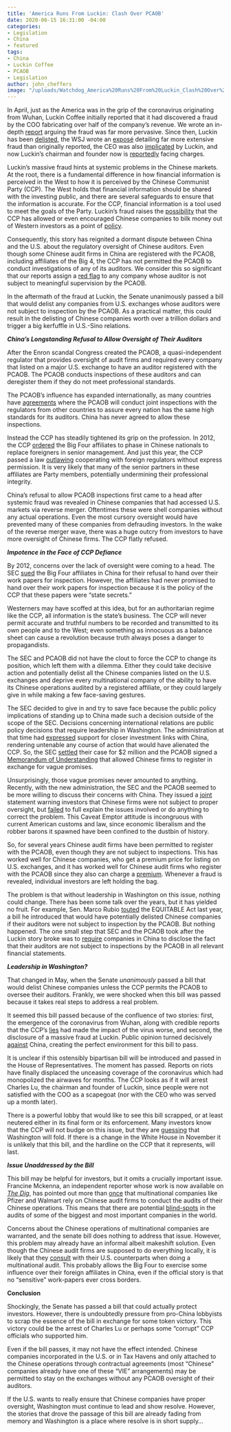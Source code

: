 ```yaml
---
title: 'America Runs From Luckin: Clash Over PCAOB'
date: 2020-06-15 16:31:00 -04:00
categories:
- Legislation
- China
- featured
tags:
- China
- Luckin Coffee
- PCAOB
- Legislation
author: john_cheffers
image: "/uploads/Watchdog_America%20Runs%20From%20Luckin_Clash%20Over%20PCAOB.png"
---
```


In April, just as the America was in the grip of the coronavirus originating from Wuhan, Luckin Coffee initially reported that it had discovered a fraud by the COO fabricating over half of the company’s revenue. We wrote an in-depth [report](https://blog.watchdogresearch.com/posts/america-runs-from-luckin-i/) arguing the fraud was far more pervasive. Since then, Luckin has been [delisted](https://www.sec.gov/Archives/edgar/data/1767582/000110465920063497/a20-20057_1ex99d1.htm), the WSJ wrote an [exposé](https://www.wsj.com/articles/behind-the-fall-of-chinas-luckin-coffee-a-network-of-fake-buyers-and-a-fictitious-employee-11590682336) detailing far more extensive fraud than originally reported, the CEO was also [implicated](https://www.sec.gov/Archives/edgar/data/1767582/000110465920059927/a20-19256_1ex99d1.htm) by Luckin, and now Luckin’s chairman and founder now is [reportedly](https://www.fool.com/investing/2020/06/08/why-luckin-coffee-stock-dropped-today.aspx) facing charges.

Luckin’s massive fraud hints at systemic problems in the Chinese markets. At the root, there is a fundamental difference in how financial information is perceived in the West to how it is perceived by the Chinese Communist Party (CCP). The West holds that financial information should be shared with the investing public, and there are several safeguards to ensure that the information is accurate. For the CCP, financial information is a tool used to meet the goals of the Party. Luckin’s fraud raises the [possibility](https://www.bloomberg.com/news/videos/2018-06-05/block-says-chinese-equities-are-sin-stocks-video) that the CCP has allowed or even encouraged Chinese companies to bilk money out of Western investors as a point of [policy](https://blog.watchdogresearch.com/posts/america-runs-from-luckin-i/).

Consequently, this story has reignited a dormant dispute between China and the U.S. about the regulatory oversight of Chinese auditors. Even though some Chinese audit firms in China are registered with the PCAOB, including affiliates of the Big 4, the CCP has not permitted the PCAOB to conduct investigations of any of its auditors. We consider this so significant that our reports assign a [red flag](https://blog.watchdogresearch.com/posts/featuring-a-new-sec-oversight-flag-in-our-watchdog-reports/) to any company whose auditor is not subject to meaningful supervision by the PCAOB.

In the aftermath of the fraud at Luckin, the Senate unanimously passed a bill that would delist any companies from U.S. exchanges whose auditors were not subject to inspection by the PCAOB. As a practical matter, this could result in the delisting of Chinese companies worth over a trillion dollars and trigger a big kerfuffle in U.S.-Sino relations.

***China’s Longstanding Refusal to Allow Oversight of Their Auditors***

After the Enron scandal Congress created the PCAOB, a quasi-independent regulator that provides oversight of audit firms and required every company that listed on a major U.S. exchange to have an auditor registered with the PCAOB. The PCAOB conducts inspections of these auditors and can deregister them if they do not meet professional standards.

The PCAOB’s influence has expanded internationally, as many countries have [agreements](https://pcaobus.org/International/Pages/RegulatoryCooperation.aspx) where the PCAOB will conduct joint inspections with the regulators from other countries to assure every nation has the same high standards for its auditors. China has never agreed to allow these inspections.

Instead the CCP has steadily tightened its grip on the profession. In 2012, the CCP [ordered](https://www.latimes.com/business/la-xpm-2012-may-10-la-fi-china-auditing-rules-20120511-story.html) the Big Four affiliates to phase in Chinese nationals to replace foreigners in senior management. And just this year, the CCP passed a law [outlawing](https://www.wsj.com/articles/u-s-moves-to-audit-chinese-firms-market-frets-over-what-comes-next-11590485401) cooperating with foreign regulators without express permission. It is very likely that many of the senior partners in these affiliates are Party members, potentially undermining their professional integrity.

China’s refusal to allow PCAOB inspections first came to a head after systemic fraud was revealed in Chinese companies that had accessed U.S. markets via reverse merger. Oftentimes these were shell companies without any actual operations. Even the most cursory oversight would have prevented many of these companies from defrauding investors. In the wake of the reverse merger wave, there was a huge outcry from investors to have more oversight of Chinese firms. The CCP flatly refused.

***Impotence in the Face of CCP Defiance***

By 2012, concerns over the lack of oversight were coming to a head. The SEC [sued](https://www.forbes.com/sites/francinemckenna/2011/10/21/auditors-in-china-a-whole-lot-of-posturing-going-on/#cede5ff3f239) the Big Four affiliates in China for their refusal to hand over their work papers for inspection. However, the affiliates had never promised to hand over their work papers for inspection because it is the policy of the CCP that these papers were “state secrets.”

Westerners may have scoffed at this idea, but for an authoritarian regime like the CCP, all information is the state’s business. The CCP will never permit accurate and truthful numbers to be recorded and transmitted to its own people and to the West; even something as innocuous as a balance sheet can cause a revolution because truth always poses a danger to propagandists.

The SEC and PCAOB did not have the clout to force the CCP to change its position, which left them with a dilemma. Either they could take decisive action and potentially delist all the Chinese companies listed on the U.S. exchanges and deprive every multinational company of the ability to have its Chinese operations audited by a registered affiliate, or they could largely give in while making a few face-saving gestures.

The SEC decided to give in and try to save face because the public policy implications of standing up to China made such a decision outside of the scope of the SEC. Decisions concerning international relations are public policy decisions that require leadership in Washington. The administration at that time had [expressed](https://www.nytimes.com/2011/09/08/opinion/chinas-rise-isnt-our-demise.html) support for closer investment links with China, rendering untenable any course of action that would have alienated the CCP. So, the SEC [settled](https://www.sec.gov/news/pressrelease/2015-25.html#:\~:text=SEC%20Imposes%20Sanctions%20Against%20China%2DBased%20Members%20of%20Big%20Four,for%20Refusing%20to%20Produce%20Documents&text=The%20Securities%20and%20Exchange%20Commission,to%20investigations%20of%20potential%20fraud.) their case for $2 million and the PCAOB signed a [Memorandum of Understanding](http://upload.news.esnai.com/2013/0617/1371444412766.pdf) that allowed Chinese firms to register in exchange for vague promises.

Unsurprisingly, those vague promises never amounted to anything. Recently, with the new administration, the SEC and the PCAOB seemed to be more willing to discuss their concerns with China. They issued a [joint](https://www.sec.gov/news/public-statement/statement-vital-role-audit-quality-and-regulatory-access-audit-and-other) statement warning investors that Chinese firms were not subject to proper oversight, but [failed](https://www.marketwatch.com/story/regulators-revive-china-audit-dispute-but-miss-prime-opportunity-to-fully-explain-why-2018-12-12) to full explain the issues involved or do anything to correct the problem. This Caveat Emptor attitude is incongruous with current American customs and law, since economic liberalism and the robber barons it spawned have been confined to the dustbin of history.

So, for several years Chinese audit firms have been permitted to register with the PCAOB, even though they are not subject to inspections. This has worked well for Chinese companies, who get a premium price for listing on U.S. exchanges, and it has worked well for Chinese audit firms who register with the PCAOB since they also can charge a [premium](https://papers.ssrn.com/sol3/papers.cfm?abstract_id=3111973). Whenever a fraud is revealed, individual investors are left holding the bag.

The problem is that without leadership in Washington on this issue, nothing could change. There has been some talk over the years, but it has yielded no fruit. For example, Sen. Marco Rubio [touted](https://www.wsj.com/articles/you-cant-trust-a-chinese-audit-11559687739) the EQUITABLE Act last year, a bill he introduced that would have potentially delisted Chinese companies if their auditors were not subject to inspection by the PCAOB. But nothing happened. The one small step that SEC and the PCAOB took after the Luckin story broke was to [require](https://www.reuters.com/article/us-kingsoft-cloud-ipo/kingsoft-sets-terms-for-u-s-listing-first-major-ipo-since-coronavirus-crisis-idUSKBN22G2JB) companies in China to disclose the fact that their auditors are not subject to inspections by the PCAOB in all relevant financial statements.

***Leadership in Washington?***

That changed in May, when the Senate *unanimously* passed a bill that would delist Chinese companies unless the CCP permits the PCAOB to oversee their auditors. Frankly, we were shocked when this bill was passed because it takes real steps to address a real problem.

It seemed this bill passed because of the confluence of two stories: first, the emergence of the coronavirus from Wuhan, along with credible reports that the CCP’s [lies](https://nypost.com/2020/05/06/finally-the-world-is-catching-on-to-chinas-coronavirus-lies/) had made the impact of the virus worse, and second, the disclosure of a massive fraud at Luckin. Public opinion turned decisively [against](https://www.pewresearch.org/global/2020/04/21/u-s-views-of-china-increasingly-negative-amid-coronavirus-outbreak/) China, creating the perfect environment for this bill to pass.

It is unclear if this ostensibly bipartisan bill will be introduced and passed in the House of Representatives. The moment has passed. Reports on riots have finally displaced the unceasing coverage of the coronavirus which had monopolized the airwaves for months. The CCP looks as if it will arrest Charles Lu, the chairman and founder of Luckin, since people were not satisfied with the COO as a scapegoat (nor with the CEO who was served up a month later).

There is a powerful lobby that would like to see this bill scrapped, or at least neutered either in its final form or its enforcement. Many investors know that the CCP will not budge on this issue, but they are [guessing](https://www.fool.com/investing/2020/05/22/read-before-selling-all-us-listed-chinese-stock.aspx) that Washington will fold. If there is a change in the White House in November it is unlikely that this bill, and the hardline on the CCP that it represents, will last.

***Issue Unaddressed by the Bill***

This bill may be helpful for investors, but it omits a crucially important issue. Francine Mckenna, an independent reporter whose work is now available on *[The Dig](https://thedig.substack.com/)*, has pointed out more than [once](https://www.marketwatch.com/story/regulators-revive-china-audit-dispute-but-miss-prime-opportunity-to-fully-explain-why-2018-12-12) that multinational companies like Pfizer and Walmart rely on Chinese audit firms to conduct the audits of their Chinese operations. This means that there are potential [blind-spots](https://www.wsj.com/articles/the-chinese-blind-spot-in-u-s-companies-financials-1532170801?mod=article_inline) in the audits of some of the biggest and most important companies in the world.

Concerns about the Chinese operations of multinational companies are warranted, and the senate bill does nothing to address that issue. However, this problem may already have an informal albeit makeshift solution. Even though the Chinese audit firms are supposed to do everything locally, it is likely that they [consult](http://retheauditors.com/2012/07/09/what-the-sec-and-pcaob-fail-to-acknowledge-about-chinese-fraud/) with their U.S. counterparts when doing a multinational audit. This probably allows the Big Four to exercise some influence over their foreign affiliates in China, even if the official story is that no “sensitive” work-papers ever cross borders.

**Conclusion**

Shockingly, the Senate has passed a bill that could actually protect investors. However, there is undoubtedly pressure from pro-China lobbyists to scrap the essence of the bill in exchange for some token victory. This victory could be the arrest of Charles Lu or perhaps some “corrupt” CCP officials who supported him.

Even if the bill passes, it may not have the effect intended. Chinese companies incorporated in the U.S. or in Tax Havens and only attached to the Chinese operations through contractual agreements (most “Chinese” companies already have one of these “VIE” arrangements) may be permitted to stay on the exchanges without any PCAOB oversight of their auditors.

If the U.S. wants to really ensure that Chinese companies have proper oversight, Washington must continue to lead and show resolve. However, the stories that drove the passage of this bill are already fading from memory and Washington is a place where resolve is in short supply…